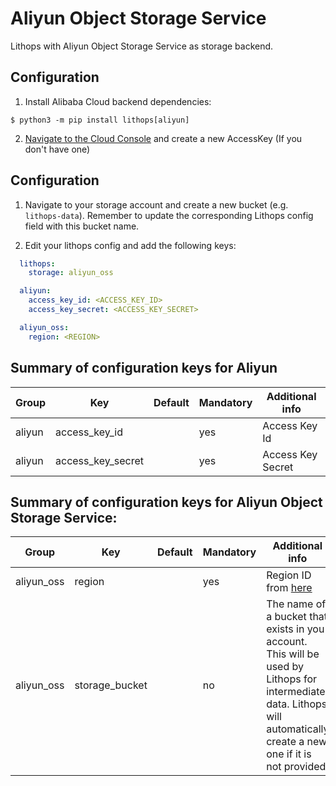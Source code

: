 # Aliyun Object Storage Service

Lithops with Aliyun Object Storage Service as storage backend.


## Configuration

1. Install Alibaba Cloud backend dependencies:

```
$ python3 -m pip install lithops[aliyun]
```

2. [Navigate to the Cloud Console](https://ram.console.aliyun.com/manage/ak) and create a new AccessKey (If you don't have one)


## Configuration

1. Navigate to your storage account and create a new bucket (e.g. `lithops-data`). Remember to update the corresponding Lithops config field with this bucket name.

2. Edit your lithops config and add the following keys:

```yaml
  lithops:
    storage: aliyun_oss

  aliyun:
    access_key_id: <ACCESS_KEY_ID>
    access_key_secret: <ACCESS_KEY_SECRET>

  aliyun_oss:
    region: <REGION>
```

## Summary of configuration keys for Aliyun

|Group|Key|Default|Mandatory|Additional info|
|---|---|---|---|---|
|aliyun | access_key_id | |yes |  Access Key Id |
|aliyun | access_key_secret | |yes | Access Key Secret |

## Summary of configuration keys for Aliyun Object Storage Service:

|Group|Key|Default|Mandatory|Additional info|
|---|---|---|---|---|
|aliyun_oss | region | | yes | Region ID from [here](https://www.alibabacloud.com/help/en/object-storage-service/latest/regions-and-endpoints)|
|aliyun_oss | storage_bucket | | no | The name of a bucket that exists in you account. This will be used by Lithops for intermediate data. Lithops will automatically create a new one if it is not provided|
